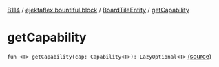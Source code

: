 [B114](../../index.md) / [ejektaflex.bountiful.block](../index.md) / [BoardTileEntity](index.md) / [getCapability](./get-capability.md)

# getCapability

`fun <T> getCapability(cap: Capability<T>): LazyOptional<T>` [(source)](https://github.com/ejektaflex/Bountiful/tree/develop/src/main/kotlin/ejektaflex/bountiful/block/BoardTileEntity.kt#L177)